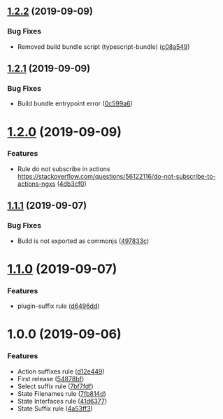 ## [1.2.2](https://github.com/unlight/eslint-plugin-ngxs-style-guide/compare/v1.2.1...v1.2.2) (2019-09-09)


### Bug Fixes

* Removed build bundle script (typescript-bundle) ([c08a549](https://github.com/unlight/eslint-plugin-ngxs-style-guide/commit/c08a549))

## [1.2.1](https://github.com/unlight/eslint-plugin-ngxs-style-guide/compare/v1.2.0...v1.2.1) (2019-09-09)


### Bug Fixes

* Build bundle entrypoint error ([0c599a6](https://github.com/unlight/eslint-plugin-ngxs-style-guide/commit/0c599a6))

# [1.2.0](https://github.com/unlight/eslint-plugin-ngxs-style-guide/compare/v1.1.1...v1.2.0) (2019-09-09)


### Features

* Rule do not subscribe in actions https://stackoverflow.com/questions/56122116/do-not-subscribe-to-actions-ngxs ([4db3cf0](https://github.com/unlight/eslint-plugin-ngxs-style-guide/commit/4db3cf0))

## [1.1.1](https://github.com/unlight/eslint-plugin-ngxs-style-guide/compare/v1.1.0...v1.1.1) (2019-09-07)


### Bug Fixes

* Build is not exported as commonjs ([497833c](https://github.com/unlight/eslint-plugin-ngxs-style-guide/commit/497833c))

# [1.1.0](https://github.com/unlight/eslint-plugin-ngxs-style-guide/compare/v1.0.0...v1.1.0) (2019-09-07)


### Features

* plugin-suffix rule ([d6496dd](https://github.com/unlight/eslint-plugin-ngxs-style-guide/commit/d6496dd))

# 1.0.0 (2019-09-06)


### Features

* Action suffixes rule ([d12e449](https://github.com/unlight/eslint-plugin-ngxs-style-guide/commit/d12e449))
* First release ([54878bf](https://github.com/unlight/eslint-plugin-ngxs-style-guide/commit/54878bf))
* Select suffix rule ([7bf7fdf](https://github.com/unlight/eslint-plugin-ngxs-style-guide/commit/7bf7fdf))
* State Filenames rule ([7fb814d](https://github.com/unlight/eslint-plugin-ngxs-style-guide/commit/7fb814d))
* State Interfaces rule ([41d6377](https://github.com/unlight/eslint-plugin-ngxs-style-guide/commit/41d6377))
* State Suffix rule ([4a53ff3](https://github.com/unlight/eslint-plugin-ngxs-style-guide/commit/4a53ff3))
